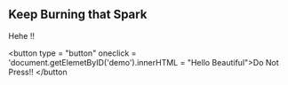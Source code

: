 <!DOCTYPE html>
<html>
<body>
<h2><b> Keep Burning that Spark</b></h1>
<p id ="demo"> Hehe !! </p>

<button type = "button"
oneclick = 'document.getElemetByID('demo').innerHTML = "Hello Beautiful">Do Not Press!! </button




</body>
</html>
